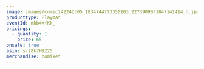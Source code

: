 ```yaml
---
image: images/comic142242305_1834744773350103_2273909031847141414_n.jpg
producttype: Playmat
eventId: mkb4XfKk_
pricings:
  - quantity: 1
    price: 65
onsale: true
asin: s-28k7H9225
merchandise: comiket
---
```

